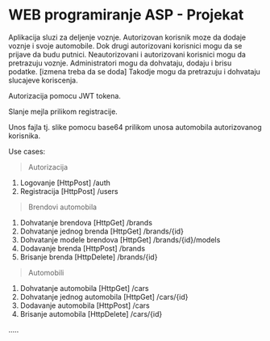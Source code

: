 
# WEB programiranje ASP - Projekat

Aplikacija sluzi za deljenje voznje. Autorizovan korisnik moze da dodaje voznje i svoje automobile. Dok drugi autorizovani korisnici mogu da se prijave da budu putnici. Neautorizovani i autorizovani korisnici mogu da pretrazuju voznje.
Administratori mogu da dohvataju, dodaju i brisu podatke. [izmena treba da se doda]
Takodje mogu da pretrazuju i dohvataju slucajeve koriscenja. 

Autorizacija pomocu JWT tokena.

Slanje mejla prilikom registracije. 

Unos fajla tj. slike pomocu base64 prilikom unosa automobila autorizovanog korisnika.

Use cases:
> Autorizacija
1. Logovanje [HttpPost] /auth
2. Registracija [HttpPost] /users

> Brendovi automobila
1. Dohvatanje brendova [HttpGet] /brands
2. Dohvatanje jednog brenda [HttpGet] /brands/{id}
3. Dohvatanje modele brendova [HttpGet] /brands/{id}/models
4. Dodavanje brenda [HttpPost] /brands
5. Brisanje brenda [HttpDelete] /brands/{id}

> Automobili
1. Dohvatanje automobila [HttpGet] /cars
2. Dohvatanje jednog automobila [HttpGet] /cars/{id}
3. Dodavanje automobila [HttpPost] /cars
4. Brisanje automobila [HttpDelete] /cars/{id}

.....
